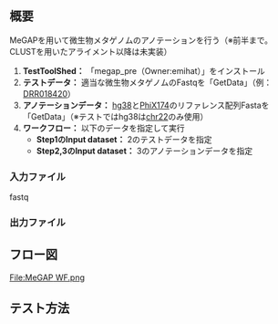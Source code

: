 
概要
----

MeGAPを用いて微生物メタゲノムのアノテーションを行う（※前半まで。CLUSTを用いたアライメント以降は未実装）

1.  **TestToolShed：** 「megap_pre（Owner:emihat）」をインストール
2.  **テストデータ：** 適当な微生物メタゲノムのFastqを「GetData」（例：[DRR018420](ftp://ftp.ddbj.nig.ac.jp/ddbj_database/dra/fastq/DRA002/DRA002222/DRX016646/DRR018420.fastq.bz2)）
3.  **アノテーションデータ：** [hg38](http://hgdownload.cse.ucsc.edu/goldenPath/hg38/bigZips/hg38.fa.gz)と[PhiX174](https://raw.githubusercontent.com/galaxyproject/tools-devteam/master/data_managers/data_manager_fetch_genome_all_fasta/test-data/phiX174.fasta)のリファレンス配列Fastaを「GetData」（※テストではhg38は[chr22](http://hgdownload.cse.ucsc.edu/goldenPath/hg38/chromosomes/chr22.fa.gz)のみ使用）
4.  **ワークフロー：** 以下のデータを指定して実行
    -   **Step1のInput dataset：** 2のテストデータを指定
    -   **Step2,3のInput dataset：** 3のアノテーションデータを指定

### 入力ファイル

fastq

### 出力ファイル

フロー図
--------

[<File:MeGAP> WF.png](/File:MeGAP_WF.png "wikilink")

テスト方法
----------